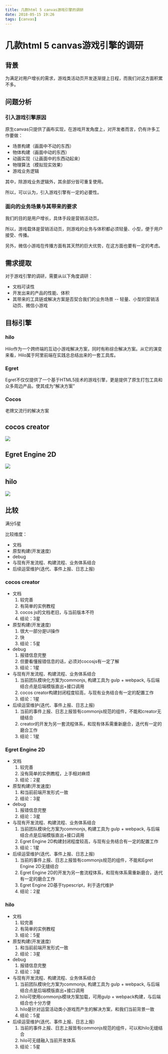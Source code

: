 ```yaml
---
title: 几款html 5 canvas游戏引擎的调研
date: 2018-05-15 19:26
tags: [canvas]
---
```


# 几款html 5 canvas游戏引擎的调研

## 背景

为满足对用户增长的需求，游戏类活动页开发逐渐提上日程，而我们对这方面积累不多。
<!-- more -->

## 问题分析

### 引入游戏引擎原因

原生canvas只提供了画布实现，在游戏开发角度上，对开发者而言，仍有许多工作要做：

- 场景构建（画面中不动的东西）
- 物体构建（画面中动的东西）
- 动画实现（让画面中的东西动起来）
- 物理算法（模拟现实效果）
- 游戏业务逻辑

其中，除游戏业务逻辑外，其余部分皆可重复使用。

所以，可以认为，引入游戏引擎有一定的必要性。

### 面向的业务场景与其带来的要求

我们的目的是用户增长，具体手段是营销活动页。

所以，游戏载体是营销活动页，则游戏的业务与体积都必须轻量、小型，便于用户接受、传播。

另外，微信小游戏在传播方面有其天然的巨大优势，在这方面也要有一定的考虑。

## 需求提取

对于游戏引擎的调研，需要从以下角度调研：

- 文档可读性
- 开发出来的产品的性能、体积
- 其带来的工具链或解决方案是否契合我们的业务场景 -- 轻量、小型的营销活动页、微信小游戏

## 目标引擎

### hilo

Hilo作为一个跨终端的互动小游戏解决方案，同时有称综合解决方案。从它的演变来看，Hilo属于阿里前端在实践总总结出来的一套工具库。

### Egret

Egret不仅仅提供了一个基于HTML5技术的游戏引擎，更是提供了原生打包工具和众多周边产品，使其成为“解决方案”

### Cocos

老牌又流行的解决方案

## cocos creator

![](/images/canvas-engine-research/cocos-creator.png)

## Egret Engine 2D

![](/images/canvas-engine-research/Egret-Engine-2D.png)

## hilo

![](/images/canvas-engine-research/hilo.png)

## 比较

满分5星

比较维度：
- 文档
- 原型构建(开发速度)
- debug
- 与现有开发流程、构建流程、业务体系结合
- 后续运营维护(迭代、事件上报、日志上报)

### cocos creator
- 文档
    1. 较完善
    1. 有简单的实例教程
    1. cocos js的文档老旧，与当前版本不符
    1. 结论：3星
- 原型构建(开发速度)
    1. 很大一部分是UI操作
    1. 快
    1. 结论：5星
- debug
    1. 报错信息完整
    1. 但要看懂报错信息的话，必须对cocosjs有一定了解
    1. 结论：1星
- 与现有开发流程、构建流程、业务体系结合
    1. 当前团队模块化方案为commonjs, 构建工具为 gulp + webpack, 与后端结合点是后端模版直出+接口调用
    1. cocos creator构建封闭程度较高，与现有业务结合有一定的配置工作
    1. 结论：1星
- 后续运营维护(迭代、事件上报、日志上报)
    1. 当前的事件上报、日志上报皆有commonjs规范的组件，不能和creator无缝结合
    1. creator的开发为另一套流程体系，和现有体系需重新磨合，迭代有一定的磨合工作
    1. 结论：1星

### Egret Engine 2D
- 文档
    1. 较完善
    1. 没有简单的实例教程，上手相对麻烦
    1. 结论：2星
- 原型构建(开发速度)
    1. 和当前前端开发形式一致
    1. 结论：3星
- debug
    1. 报错信息完整
    1. 结论：3星
- 与现有开发流程、构建流程、业务体系结合
    1. 当前团队模块化方案为commonjs, 构建工具为 gulp + webpack, 与后端结合点是后端模版直出+接口调用
    1. Egret Engine 2D构建封闭程度较高，与现有业务结合有一定的配置工作
    1. 结论：1星
- 后续运营维护(迭代、事件上报、日志上报)
    1. 当前的事件上报、日志上报皆有commonjs规范的组件，不能和Egret Engine 2D无缝结合
    1. Egret Engine 2D的开发为另一套流程体系，和现有体系需重新磨合，迭代有一定的磨合工作
    1. Egret Engine 2D基于typescript，利于迭代维护
    1. 结论：2星

### hilo
- 文档
    1. 较完善
    1. 有简单的实例教程
    1. 结论：5星
- 原型构建(开发速度)
    1. 和当前前端开发形式一致
    1. 结论：3星
- debug
    1. 报错信息完整
    1. 结论：3星
- 与现有开发流程、构建流程、业务体系结合
    1. 当前团队模块化方案为commonjs, 构建工具为 gulp + webpack, 与后端结合点是后端模版直出+接口调用
    1. hilo可使用commonjs模块方案加载，可用gulp + webpack构建，与后端结合也十分方便
    1. hilo是针对运营活动类小游戏而产生的解决方案，和我们当前背景一致
    1. 结论：5星
- 后续运营维护(迭代、事件上报、日志上报)
    1. 当前的事件上报、日志上报皆有commonjs规范的组件，可以和hilo无缝结合
    1. hilo可无缝融入当前开发体系
    1. 结论：5星
